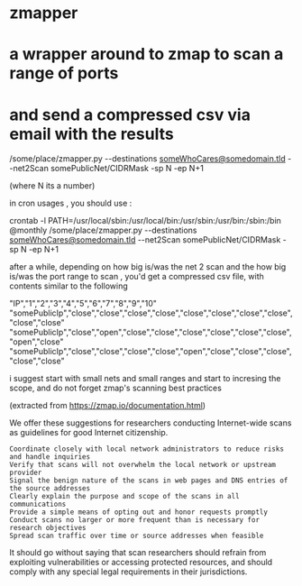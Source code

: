# zmapper
# a wrapper around to zmap to scan a range of ports
# and send a compressed csv via email with the results

/some/place/zmapper.py --destinations someWhoCares@somedomain.tld --net2Scan somePublicNet/CIDRMask -sp N -ep N+1

(where N its a number)

in cron usages , you should use :

crontab -l
PATH=/usr/local/sbin:/usr/local/bin:/usr/sbin:/usr/bin:/sbin:/bin
@monthly       /some/place/zmapper.py --destinations someWhoCares@somedomain.tld --net2Scan somePublicNet/CIDRMask -sp N -ep N+1

after a while, depending on how big is/was the net 2 scan and the how big is/was the port range to scan , you'd get a compressed csv file, with contents similar to the following

"IP","1","2","3","4","5","6","7","8","9","10"
"somePublicIp","close","close","close","close","close","close","close","close","close","close"
"somePublicIp","close","open","close","close","close","close","close","close","open","close"
"somePublicIp","close","close","close","close","open","close","close","close","close","close"


i suggest start with small nets and small ranges and start to incresing the scope, and do not forget zmap's scanning best practices

(extracted from https://zmap.io/documentation.html)



We offer these suggestions for researchers conducting Internet-wide scans as guidelines for good Internet citizenship.

    Coordinate closely with local network administrators to reduce risks and handle inquiries
    Verify that scans will not overwhelm the local network or upstream provider
    Signal the benign nature of the scans in web pages and DNS entries of the source addresses
    Clearly explain the purpose and scope of the scans in all communications
    Provide a simple means of opting out and honor requests promptly
    Conduct scans no larger or more frequent than is necessary for research objectives
    Spread scan traffic over time or source addresses when feasible

It should go without saying that scan researchers should refrain from exploiting vulnerabilities or accessing protected resources, and should comply with any special legal requirements in their jurisdictions.

